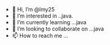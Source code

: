 - 👋 Hi, I’m @lmy25
- 👀 I’m interested in ..java.
- 🌱 I’m currently learning ...java
- 💞️ I’m looking to collaborate on ...java
- 📫 How to reach me ...

<!---
lmy25/lmy25 is a ✨ special ✨ repository because its `README.md` (this file) appears on your GitHub profile.
You can click the Preview link to take a look at your changes.
--->
